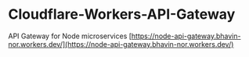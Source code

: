 # Cloudflare-Workers-API-Gateway
API Gateway for Node microservices
[https://node-api-gateway.bhavin-nor.workers.dev/](https://node-api-gateway.bhavin-nor.workers.dev/)
